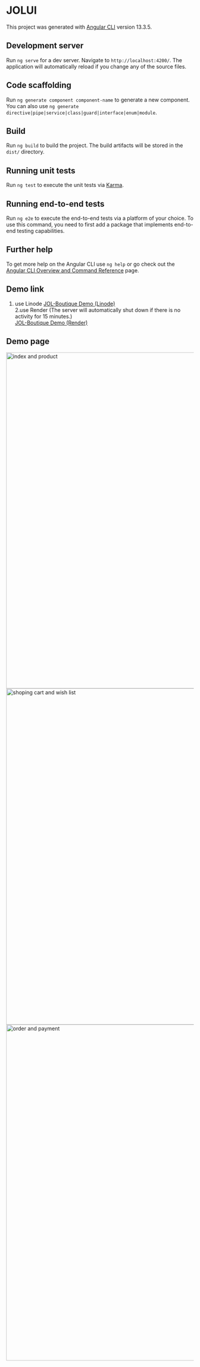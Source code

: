 # JOLUI

This project was generated with [Angular CLI](https://github.com/angular/angular-cli) version 13.3.5.

## Development server

Run `ng serve` for a dev server. Navigate to `http://localhost:4200/`. The application will automatically reload if you change any of the source files.

## Code scaffolding

Run `ng generate component component-name` to generate a new component. You can also use `ng generate directive|pipe|service|class|guard|interface|enum|module`.

## Build

Run `ng build` to build the project. The build artifacts will be stored in the `dist/` directory.

## Running unit tests

Run `ng test` to execute the unit tests via [Karma](https://karma-runner.github.io).

## Running end-to-end tests

Run `ng e2e` to execute the end-to-end tests via a platform of your choice. To use this command, you need to first add a package that implements end-to-end testing capabilities.

## Further help

To get more help on the Angular CLI use `ng help` or go check out the [Angular CLI Overview and Command Reference](https://angular.io/cli) page.

## Demo link
1. use Linode [JOL-Boutique Demo (Linode)](https://forest-bhfq.com)<br>
2.use Render (The server will automatically shut down if there is no activity for 15 minutes.)<br>
[JOL-Boutique Demo (Render)](https://jol-boutique.onrender.com)

## Demo page 
<img src="https://forest-bhfq.com/image/index.gif" style="width:900px" alt="index and product">
<img src="https://forest-bhfq.com/image/cart.gif" style="width:900px" alt="shoping cart and wish list">
<img src="https://forest-bhfq.com/image/order.gif" style="width:900px" alt="order and payment">



